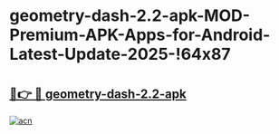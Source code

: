 # geometry-dash-2.2-apk-MOD-Premium-APK-Apps-for-Android-Latest-Update-2025-!64x87

# <h2><a href="https://uvvdvk.esa.edu.pl?title=geometry-dash-2.2-apk&ref=64x87">🔗👉 🔴 geometry-dash-2.2-apk</a></h2>

[![acn](https://github.com/user-attachments/assets/0f9c940e-d8b0-45ae-aac7-cd30a18b3e1c)](https://uvvdvk.esa.edu.pl?title=geometry-dash-2.2-apk&ref=64x87)

